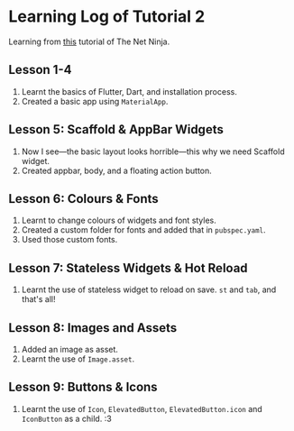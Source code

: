 # Learning Log of Tutorial 2
Learning from [this](https://www.youtube.com/playlist?list=PL4cUxeGkcC9jLYyp2Aoh6hcWuxFDX6PBJ) tutorial of 
The Net Ninja.



## Lesson 1-4
1. Learnt the basics of Flutter, Dart, and installation process. 
1. Created a basic app using `MaterialApp`.



## Lesson 5: Scaffold & AppBar Widgets
1. Now I see—the basic layout looks horrible—this why we need Scaffold widget.
1. Created appbar, body, and a floating action button.



## Lesson 6: Colours & Fonts
1. Learnt to change colours of widgets and font styles.
1. Created a custom folder for fonts and added that in `pubspec.yaml`.
1. Used those custom fonts.



## Lesson 7: Stateless Widgets & Hot Reload
1. Learnt the use of stateless widget to reload on save. `st` and `tab`, and that's all!



## Lesson 8: Images and Assets
1. Added an image as asset.
1. Learnt the use of `Image.asset`.



## Lesson 9: Buttons & Icons
1. Learnt the use of `Icon`, `ElevatedButton`, `ElevatedButton.icon` and `IconButton` as a child. :3
